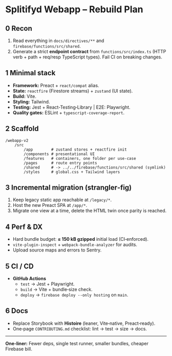 # Splitifyd Webapp – Rebuild Plan

## 0  Recon

1. Read everything in `docs/directives/**` and `firebase/functions/src/shared`.
2. Generate a strict **endpoint contract** from `functions/src/index.ts` (HTTP verb + path + req/resp TypeScript types). Fail CI on breaking changes.

## 1  Minimal stack

- **Framework:** Preact + `react/compat` alias.
- **State:** `reactfire` (Firestore streams) + `zustand` (UI state).
- **Build:** Vite.
- **Styling:** Tailwind.
- **Testing:** Jest + React‑Testing‑Library    |  E2E: Playwright.
- **Quality gates:** ESLint + `typescript-coverage-report`.

## 2  Scaffold

```text
/webapp‑v2
    /src
        /app        # zustand stores + reactfire init
        /components # presentational UI
        /features   # containers, one folder per use‑case
        /pages      # route entry points
        /shared     # -> ../../firebase/functions/src/shared (symlink)
        /styles     # global.css + Tailwind layers
```

## 3  Incremental migration (strangler‑fig)

1. Keep legacy static app reachable at `/legacy/*`.
2. Host the new Preact SPA at `/app/*`.
3. Migrate one view at a time, delete the HTML twin once parity is reached.

## 4  Perf & DX

- Hard bundle budget: **≤ 150 kB gzipped** initial load (CI‑enforced).
- `vite-plugin-inspect` + `webpack‑bundle‑analyzer` for audits.
- Upload source maps and errors to Sentry.

## 5  CI / CD

- **GitHub Actions**
    - `test`   → Jest + Playwright.
    - `build`  → Vite + bundle‑size check.
    - `deploy` → `firebase deploy --only hosting` on `main`.

## 6  Docs

- Replace Storybook with **Histoire** (leaner, Vite‑native, Preact‑ready).
- One‑page `CONTRIBUTING.md` checklist: lint → test → size → docs.

---

**One‑liner:** Fewer deps, single test runner, smaller bundles, cheaper Firebase bill.
